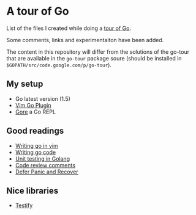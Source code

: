 # A tour of Go

List of the files I created while doing a [tour of Go](https://tour.golang.org/welcome/1).

Some comments, links and experimentaiton have been added.

The content in this repository will differ from the solutions of the go-tour
that are available in the `go-tour` package soure (should be installed in
`$GOPATH/src/code.google.com/p/go-tour`).

## My setup

- Go latest version (1.5)
- [Vim Go Plugin](https://github.com/fatih/vim-go)
- [Gore](https://github.com/motemen/gore) a Go REPL

## Good readings

- [Writing go in vim](https://robots.thoughtbot.com/writing-go-in-vim)
- [Writing go code](https://golang.org/doc/code.html)
- [Unit testing in Golang](http://whizdumb.me/2015/01/21/unit-testing-in-golang/)
- [Code review comments](https://github.com/golang/go/wiki/CodeReviewComments)
- [Defer Panic and Recover](http://blog.golang.org/defer-panic-and-recover)

## Nice libraries

- [Testify](https://github.com/stretchr/testify)

